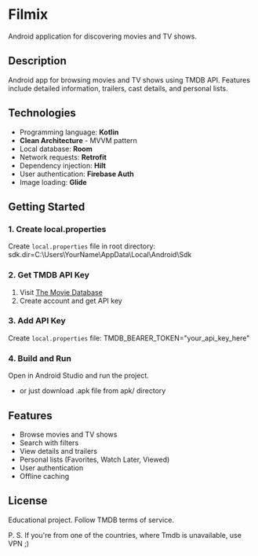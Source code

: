 # Filmix

Android application for discovering movies and TV shows.

## Description

Android app for browsing movies and TV shows using TMDB API. Features include detailed information, trailers, cast details, and personal lists.

## Technologies

- Programming language: **Kotlin**
- **Clean Architecture** - MVVM pattern
- Local database: **Room**
- Network requests: **Retrofit**
- Dependency injection: **Hilt**
- User authentication: **Firebase Auth**
- Image loading: **Glide**

## Getting Started

### 1. Create local.properties
Create `local.properties` file in root directory: sdk.dir=C:\Users\YourName\AppData\Local\Android\Sdk

### 2. Get TMDB API Key
1. Visit [The Movie Database](https://www.themoviedb.org/settings/api)
2. Create account and get API key
### 3. Add API Key
Create `local.properties` file: TMDB_BEARER_TOKEN="your_api_key_here"

### 4. Build and Run

Open in Android Studio and run the project.

* or just download .apk file from apk/ directory

## Features

- Browse movies and TV shows
- Search with filters
- View details and trailers
- Personal lists (Favorites, Watch Later, Viewed)
- User authentication
- Offline caching

## License
Educational project. Follow TMDB terms of service.

P. S. If you're from one of the countries, where Tmdb is unavailable, use VPN ;)
 


